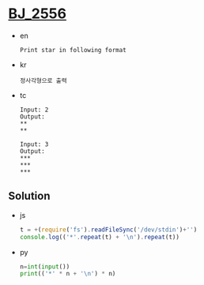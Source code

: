 # [BJ_2556](https://acmicpc.net/problem/2556)

* en

  ```en
  Print star in following format
  ```

* kr

  ```kr
  정사각형으로 출력
  ```

* tc

  ```tc
  Input: 2
  Output:
  **
  **

  Input: 3
  Output:
  ***
  ***
  ***
  ```

## Solution

* js

  ```js
  t = +(require('fs').readFileSync('/dev/stdin')+'')
  console.log(('*'.repeat(t) + '\n').repeat(t))
  ```

* py

  ```py
  n=int(input())
  print(('*' * n + '\n') * n)
  ```
